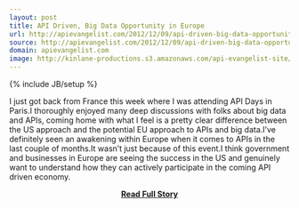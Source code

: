 ```yaml
---
layout: post
title: API Driven, Big Data Opportunity in Europe
url: http://apievangelist.com/2012/12/09/api-driven-big-data-opportunity-in-europe/
source: http://apievangelist.com/2012/12/09/api-driven-big-data-opportunity-in-europe/
domain: apievangelist.com
image: http://kinlane-productions.s3.amazonaws.com/api-evangelist-site/blog/europe-api-big-data.jpg
---
```

{% include JB/setup %}<p>I just got back from France this week where I was attending API Days in Paris.I thoroughly enjoyed many deep discussions with folks about big data and APIs, coming home with what I feel is a pretty clear difference between the US approach and the potential EU approach to APIs and big data.I&rsquo;ve definitely seen an awakening within Europe when it comes to APIs in the last couple of months.It wasn&rsquo;t just because of this event.I think government and businesses in Europe are seeing the success in the US and genuinely want to understand how they can actively participate in the coming API driven economy.</p>
<center><p><a href="http://apievangelist.com/2012/12/09/api-driven-big-data-opportunity-in-europe/" style='padding:25px; font-sze:18px; font-weight: bold;'>Read Full Story</a></p></center>
